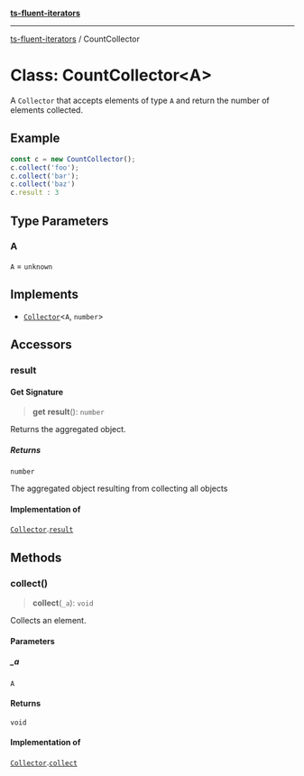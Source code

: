 [**ts-fluent-iterators**](../README.md)

---

[ts-fluent-iterators](../README.md) / CountCollector

# Class: CountCollector\<A\>

A `Collector` that accepts elements of type `A` and return the number of elements collected.

## Example

```ts
const c = new CountCollector();
c.collect('foo');
c.collect('bar');
c.collect('baz')
c.result : 3
```

## Type Parameters

### A

`A` = `unknown`

## Implements

- [`Collector`](../interfaces/Collector.md)\<`A`, `number`\>

## Accessors

### result

#### Get Signature

> **get** **result**(): `number`

Returns the aggregated object.

##### Returns

`number`

The aggregated object resulting from collecting all objects

#### Implementation of

[`Collector`](../interfaces/Collector.md).[`result`](../interfaces/Collector.md#result)

## Methods

### collect()

> **collect**(`_a`): `void`

Collects an element.

#### Parameters

##### \_a

`A`

#### Returns

`void`

#### Implementation of

[`Collector`](../interfaces/Collector.md).[`collect`](../interfaces/Collector.md#collect)
